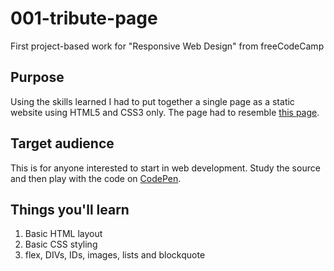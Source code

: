 # 001-tribute-page
First project-based work for "Responsive Web Design" from freeCodeCamp

## Purpose
Using the skills learned I had to put together a single page as a static website using HTML5 and CSS3 only.
The page had to resemble [this page](https://codepen.io/freeCodeCamp/full/zNqgVx).

## Target audience
This is for anyone interested to start in web development. Study the source and then play with the code on [CodePen](https://codepen.io/angryteach_dev/pen/GRMgqgv).

## Things you'll learn
1. Basic HTML layout
2. Basic CSS styling
3. flex, DIVs, IDs, images, lists and blockquote
